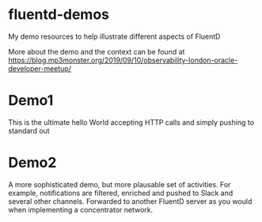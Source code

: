 # fluentd-demos
My demo resources to help illustrate different aspects of FluentD

More about the demo and the context can be found at https://blog.mp3monster.org/2019/09/10/observability-london-oracle-developer-meetup/

# Demo1
This is the ultimate hello World accepting HTTP calls and simply pushing to standard out

# Demo2
A more sophisticated demo, but more plausable set of activities. For example, notifications are filtered, enriched and pushed to Slack and several other channels.  Forwarded to another FluentD server as you would when implementing a concentrator network.
